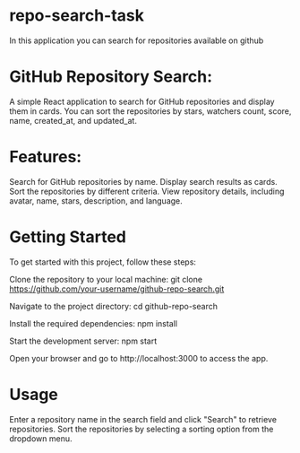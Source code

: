 # repo-search-task
In this application you can search for repositories available on github 

# GitHub Repository Search:
A simple React application to search for GitHub repositories and display them in cards. You can sort the repositories by stars, watchers count, score, name, created_at, and updated_at.

# Features: 
Search for GitHub repositories by name.
Display search results as cards.
Sort the repositories by different criteria.
View repository details, including avatar, name, stars, description, and language.


# Getting Started
To get started with this project, follow these steps:

Clone the repository to your local machine:
git clone https://github.com/your-username/github-repo-search.git

Navigate to the project directory:
cd github-repo-search

Install the required dependencies:
npm install

Start the development server:
npm start

Open your browser and go to http://localhost:3000 to access the app.

# Usage
Enter a repository name in the search field and click "Search" to retrieve repositories.
Sort the repositories by selecting a sorting option from the dropdown menu.
